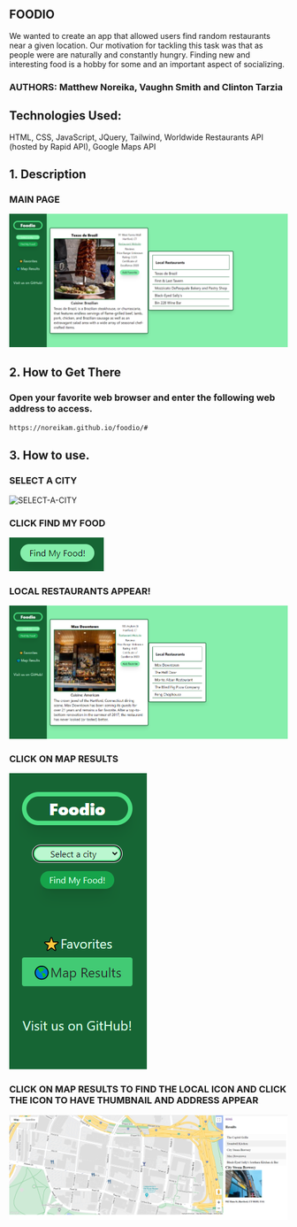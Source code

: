 ## FOODIO 
 We wanted to create an app that allowed users find random restaurants near a given location.
Our motivation for tackling this task was that as people were are naturally and constantly hungry.  Finding new and interesting food is a hobby for some and an important aspect of socializing.

### AUTHORS: Matthew Noreika, Vaughn Smith and Clinton Tarzia

## Technologies Used:
HTML, CSS, JavaScript, JQuery, Tailwind, Worldwide Restaurants API (hosted by Rapid API), Google Maps API

## 1. Description

### MAIN PAGE

![MAIN-PAGE](./assets/images/MAIN.PNG?raw=true "MAIN-PAGE")


## 2. How to Get There

### Open your favorite web browser and enter the following web address to access.

```html
https://noreikam.github.io/foodio/#
```

## 3. How to use.


### SELECT A CITY

![SELECT-A-CITY](./assets/images/SELECT-A-CITY.jpg?raw=true "SELECT-A-CITY")

### CLICK FIND MY FOOD

![FIND-MY-FOOD](./assets/images/FIND-MY-FOOD.PNG?raw=true "FIND-MY-FOOD")

### LOCAL RESTAURANTS APPEAR!

![LOCAL-RESTAURANT](./assets/images/LOCAL-RESTAURANT.PNG?raw=true "LOCAL-RESTAURANT")

### CLICK ON MAP RESULTS

![CLICK-MAP](./assets/images/CLICK-MAP.PNG?raw=true "CLICK-MAP")

### CLICK ON MAP RESULTS TO FIND THE LOCAL ICON AND CLICK THE ICON TO HAVE THUMBNAIL AND ADDRESS APPEAR

![CLICK-ON-MAP](./assets/images/MAP.PNG?raw=true "CLICK-ON-MAP")














